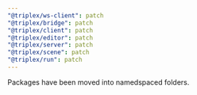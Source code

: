 ```yaml
---
"@triplex/ws-client": patch
"@triplex/bridge": patch
"@triplex/client": patch
"@triplex/editor": patch
"@triplex/server": patch
"@triplex/scene": patch
"@triplex/run": patch
---
```


Packages have been moved into namedspaced folders.
